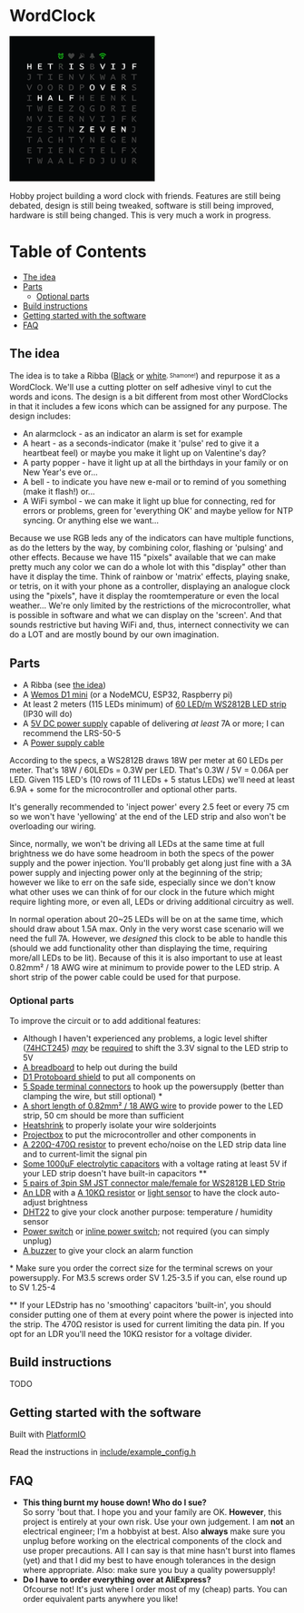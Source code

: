 # WordClock
![Logo](design/logo/logo.gif)

Hobby project building a word clock with friends. Features are still being debated, design is still being tweaked, software is still being improved, hardware is still being changed. This is very much a work in progress.

# Table of Contents
* [The idea](#the-idea)
* [Parts](#parts)
  - [Optional parts](#optional-parts)
* [Build instructions](#build-instructions)
* [Getting started with the software](#getting-started-with-the-software)
* [FAQ](#faq)

## The idea

The idea is to take a Ribba ([Black](https://www.ikea.com/nl/nl/p/ribba-fotolijst-zwart-40378401/) or [white](https://www.ikea.com/nl/nl/p/ribba-fotolijst-wit-00378403/)<sub><sup>, Shamone!</sup></sub>) and repurpose it as a WordClock. We'll use a cutting plotter on self adhesive vinyl to cut the words and icons. The design is a bit different from most other WordClocks in that it includes a few icons which can be assigned for any purpose. The design includes:

- An alarmclock - as an indicator an alarm is set for example
- A heart - as a seconds-indicator (make it 'pulse' red to give it a heartbeat feel) or maybe you make it light up on Valentine's day?
- A party popper - have it light up at all the birthdays in your family or on New Year's eve or...
- A bell - to indicate you have new e-mail or to remind of you something (make it flash!) or...
- A WiFi symbol - we can make it light up blue for connecting, red for errors or problems, green for 'everything OK' and maybe yellow for NTP syncing. Or anything else we want...

Because we use RGB leds any of the indicators can have multiple functions, as do the letters by the way, by combining color, flashing or 'pulsing' and other effects. Because we have 115 "pixels" available that we can make pretty much any color we can do a whole lot with this "display" other than have it display the time. Think of rainbow or 'matrix' effects, playing snake, or tetris, on it with your phone as a controller, displaying an analogue clock using the "pixels", have it display the roomtemperature or even the local weather... We're only limited by the restrictions of the microcontroller, what is possible in software and what we can display on the 'screen'. And that sounds restrictive but having WiFi and, thus, internect connectivity we can do a LOT and are mostly bound by our own imagination.

## Parts

- A Ribba (see [the idea](#the-idea))
- A [Wemos D1 mini](https://www.aliexpress.com/item/32651747570.html) (or a NodeMCU, ESP32, Raspberry pi)
- At least 2 meters (115 LEDs minimum) of [60 LED/m WS2812B LED strip](https://www.aliexpress.com/item/2036819167.html) (IP30 will do)
- A [5V DC power supply](https://www.aliexpress.com/item/4000364274787.html) capable of delivering _at least_ 7A or more; I can recommend the LRS-50-5
- A [Power supply cable](https://www.aliexpress.com/item/4000390134327.html)

According to the specs, a WS2812B draws 18W per meter at 60 LEDs per meter. That's 18W / 60LEDs = 0.3W per LED. That's 0.3W / 5V = 0.06A per LED. Given 115 LED's (10 rows of 11 LEDs + 5 status LEDs) we'll need at least 6.9A + some for the microcontroller and optional other parts.

It's generally recommended to 'inject power' every 2.5 feet or every 75 cm so we won't have 'yellowing' at the end of the LED strip and also won't be overloading our wiring.

Since, normally, we won't be driving all LEDs at the same time at full brightness we do have some headroom in both the specs of the power supply and the power injection. You'll probably get along just fine with a 3A power supply and injecting power only at the beginning of the strip; however we like to err on the safe side, especially since we don't know what other uses we can think of for our clock in the future which might require lighting more, or even all, LEDs or driving additional circuitry as well.

In normal operation about 20~25 LEDs will be on at the same time, which should draw about 1.5A max. Only in the very worst case scenario will we need the full 7A. However, we _designed_ this clock to be able to handle this (should we add functionality other than displaying the time, requiring more/all LEDs to be lit). Because of this it is also important to use at least 0.82mm² / 18 AWG wire at minimum to provide power to the LED strip. A short strip of the power cable could be used for that purpose.

### Optional parts

To improve the circuit or to add additional features:

- Although I haven't experienced any problems, a logic level shifter ([74HCT245](https://www.aliexpress.com/item/32859131651.html)) [_may_](https://happyinmotion.com/?p=1247) be [required](https://forums.adafruit.com/viewtopic.php?f=47&t=47420&sid=6f6ece936d65e8158713022c7ed27734#p238463) to shift the 3.3V signal to the LED strip to 5V
- [A breadboard](https://www.aliexpress.com/item/32256273855.html) to help out during the build
- [D1 Protoboard shield](https://www.aliexpress.com/item/32790791836.html) to put all components on
- [5 Spade terminal connectors](https://www.aliexpress.com/item/32985520928.html) to hook up the powersupply (better than clamping the wire, but still optional) *
- [A short length of 0.82mm² / 18 AWG wire](https://www.aliexpress.com/item/4000037800462.html) to provide power to the LED strip, 50 cm should be more than sufficient
- [Heatshrink](https://www.aliexpress.com/item/32788409697.html) to properly isolate your wire solderjoints
- [Projectbox](https://www.aliexpress.com/item/32889586884.html) to put the microcontroller and other components in
- [A 220Ω-470Ω resistor](https://www.aliexpress.com/item/32847047012.html) to prevent echo/noise on the LED strip data line and to current-limit the signal pin
- [Some 1000μF electrolytic capacitors](https://www.aliexpress.com/item/32909080992.html) with a voltage rating at least 5V if your LED strip doesn't have built-in capacitors **
- [5 pairs of 3pin SM JST connector male/female for WS2812B LED Strip](https://www.aliexpress.com/item/1718558728.html)
- [An LDR](https://www.aliexpress.com/item/32760631393.html) with a [A 10KΩ resistor](https://www.aliexpress.com/item/32847047012.html) or [light sensor](https://www.aliexpress.com/item/32550638947.html) to have the clock auto-adjust brightness
- [DHT22](https://www.aliexpress.com/item/32802908424.html) to give your clock another purpose: temperature / humidity sensor
- [Power switch](https://www.aliexpress.com/item/32832214619.html) or [inline power switch](https://www.aliexpress.com/item/32907410798.html); not required (you can simply unplug)
- [A buzzer](https://www.aliexpress.com/item/32849730395.html) to give your clock an alarm function

\* Make sure you order the correct size for the terminal screws on your powersupply. For M3.5 screws order SV 1.25-3.5 if you can, else round up to SV 1.25-4

** If your LEDstrip has no 'smoothing' capacitors 'built-in', you should consider putting one of them at every point where the power is injected into the strip. The 470Ω resistor is used for current limiting the data pin. If you opt for an LDR you'll need the 10KΩ resistor for a voltage divider.

## Build instructions

TODO

## Getting started with the software

Built with [PlatformIO](https://platformio.org/)

Read the instructions in [include/example_config.h](include/example_config.h)

## FAQ

* **This thing burnt my house down! Who do I sue?**<br>
So sorry 'bout that. I hope you and your family are OK. **However**, this project is entirely at your own risk. Use your own judgement. I am **not** an electrical engineer; I'm a hobbyist at best. Also **always** make sure you unplug before working on the electrical components of the clock and use proper precautions. All I can say is that mine hasn't burst into flames (yet) and that I did my best to have enough tolerances in the design where appropriate. Also: make sure you buy a quality powersupply!
* **Do I have to order everything over at AliExpress?**<br>
Ofcourse not! It's just where I order most of my (cheap) parts. You can order equivalent parts anywhere you like!